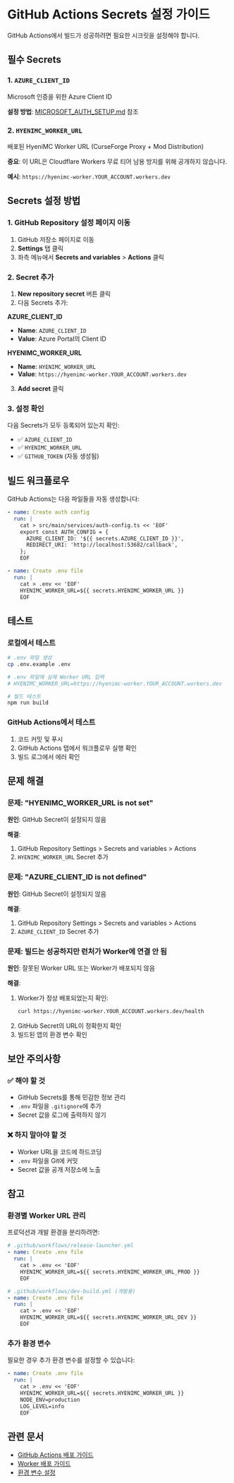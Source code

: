 # GitHub Actions Secrets 설정 가이드

GitHub Actions에서 빌드가 성공하려면 필요한 시크릿을 설정해야 합니다.

## 필수 Secrets

### 1. `AZURE_CLIENT_ID`
Microsoft 인증을 위한 Azure Client ID

**설정 방법**: [MICROSOFT_AUTH_SETUP.md](../guides/MICROSOFT_AUTH_SETUP.md) 참조

### 2. `HYENIMC_WORKER_URL`
배포된 HyeniMC Worker URL (CurseForge Proxy + Mod Distribution)

**중요**: 이 URL은 Cloudflare Workers 무료 티어 남용 방지를 위해 공개하지 않습니다.

**예시**: `https://hyenimc-worker.YOUR_ACCOUNT.workers.dev`

## Secrets 설정 방법

### 1. GitHub Repository 설정 페이지 이동

1. GitHub 저장소 페이지로 이동
2. **Settings** 탭 클릭
3. 좌측 메뉴에서 **Secrets and variables** > **Actions** 클릭

### 2. Secret 추가

1. **New repository secret** 버튼 클릭
2. 다음 Secrets 추가:

**AZURE_CLIENT_ID**
- **Name**: `AZURE_CLIENT_ID`
- **Value**: Azure Portal의 Client ID

**HYENIMC_WORKER_URL**
- **Name**: `HYENIMC_WORKER_URL`
- **Value**: `https://hyenimc-worker.YOUR_ACCOUNT.workers.dev`

3. **Add secret** 클릭

### 3. 설정 확인

다음 Secrets가 모두 등록되어 있는지 확인:

- ✅ `AZURE_CLIENT_ID`
- ✅ `HYENIMC_WORKER_URL`
- ✅ `GITHUB_TOKEN` (자동 생성됨)

## 빌드 워크플로우

GitHub Actions는 다음 파일들을 자동 생성합니다:

```yaml
- name: Create auth config
  run: |
    cat > src/main/services/auth-config.ts << 'EOF'
    export const AUTH_CONFIG = {
      AZURE_CLIENT_ID: '${{ secrets.AZURE_CLIENT_ID }}',
      REDIRECT_URI: 'http://localhost:53682/callback',
    };
    EOF

- name: Create .env file
  run: |
    cat > .env << 'EOF'
    HYENIMC_WORKER_URL=${{ secrets.HYENIMC_WORKER_URL }}
    EOF
```

## 테스트

### 로컬에서 테스트

```bash
# .env 파일 생성
cp .env.example .env

# .env 파일에 실제 Worker URL 입력
# HYENIMC_WORKER_URL=https://hyenimc-worker.YOUR_ACCOUNT.workers.dev

# 빌드 테스트
npm run build
```

### GitHub Actions에서 테스트

1. 코드 커밋 및 푸시
2. GitHub Actions 탭에서 워크플로우 실행 확인
3. 빌드 로그에서 에러 확인

## 문제 해결

### 문제: "HYENIMC_WORKER_URL is not set"

**원인**: GitHub Secret이 설정되지 않음

**해결**:
1. GitHub Repository Settings > Secrets and variables > Actions
2. `HYENIMC_WORKER_URL` Secret 추가

### 문제: "AZURE_CLIENT_ID is not defined"

**원인**: GitHub Secret이 설정되지 않음

**해결**:
1. GitHub Repository Settings > Secrets and variables > Actions
2. `AZURE_CLIENT_ID` Secret 추가

### 문제: 빌드는 성공하지만 런처가 Worker에 연결 안 됨

**원인**: 잘못된 Worker URL 또는 Worker가 배포되지 않음

**해결**:
1. Worker가 정상 배포되었는지 확인:
   ```bash
   curl https://hyenimc-worker.YOUR_ACCOUNT.workers.dev/health
   ```
2. GitHub Secret의 URL이 정확한지 확인
3. 빌드된 앱의 환경 변수 확인

## 보안 주의사항

### ✅ 해야 할 것
- GitHub Secrets를 통해 민감한 정보 관리
- `.env` 파일을 `.gitignore`에 추가
- Secret 값을 로그에 출력하지 않기

### ❌ 하지 말아야 할 것
- Worker URL을 코드에 하드코딩
- `.env` 파일을 Git에 커밋
- Secret 값을 공개 저장소에 노출

## 참고

### 환경별 Worker URL 관리

프로덕션과 개발 환경을 분리하려면:

```yaml
# .github/workflows/release-launcher.yml
- name: Create .env file
  run: |
    cat > .env << 'EOF'
    HYENIMC_WORKER_URL=${{ secrets.HYENIMC_WORKER_URL_PROD }}
    EOF

# .github/workflows/dev-build.yml (개발용)
- name: Create .env file
  run: |
    cat > .env << 'EOF'
    HYENIMC_WORKER_URL=${{ secrets.HYENIMC_WORKER_URL_DEV }}
    EOF
```

### 추가 환경 변수

필요한 경우 추가 환경 변수를 설정할 수 있습니다:

```yaml
- name: Create .env file
  run: |
    cat > .env << 'EOF'
    HYENIMC_WORKER_URL=${{ secrets.HYENIMC_WORKER_URL }}
    NODE_ENV=production
    LOG_LEVEL=info
    EOF
```

## 관련 문서

- [GitHub Actions 배포 가이드](./GITHUB_ACTIONS_SETUP.md)
- [Worker 배포 가이드](./DEPLOYMENT_GUIDE.md)
- [환경 변수 설정](../../cloudflare-worker/ENV_SETUP.md)
